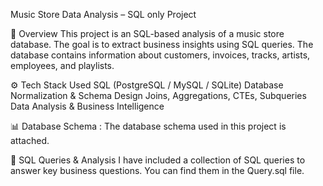Music Store Data Analysis – SQL only Project 

📌 Overview
This project is an SQL-based analysis of a music store database. The goal is to extract business insights using SQL queries. The database contains information about customers, invoices, tracks, artists, employees, and playlists.

⚙️ Tech Stack Used
SQL (PostgreSQL / MySQL / SQLite)
Database Normalization & Schema Design
Joins, Aggregations, CTEs, Subqueries
Data Analysis & Business Intelligence

📊 Database Schema :
The database schema used in this project is attached.

📜 SQL Queries & Analysis
I have included a collection of SQL queries to answer key business questions. You can find them in the Query.sql file.
